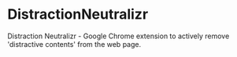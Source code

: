 # DistractionNeutralizr
Distraction Neutralizr - Google Chrome extension to actively remove 'distractive contents' from the web page.
